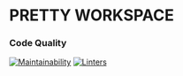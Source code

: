 # PRETTY WORKSPACE
### Code Quality
[![Maintainability](https://api.codeclimate.com/v1/badges/67d5d871ac80896dc124/maintainability)](https://codeclimate.com/github/Ziprion/pretty-workplace/maintainability)
[![Linters](https://github.com/Ziprion/pretty-workplace/actions/workflows/linters.yml/badge.svg)](https://github.com/Ziprion/pretty-workplace/actions/workflows/linters.yml)